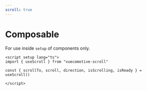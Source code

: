```yaml
---
scroll: true
---
```


# Composable

For use inside `setup` of components only.

 ```vue
<script setup lang="ts">
import { useScroll } from "vuecomotive-scroll"

const { scrollTo, scroll, direction, isScrolling, isReady } = useScroll()

</script>
 ```
